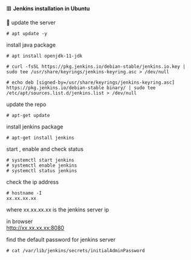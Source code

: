 :red_square: __Jenkins installation in Ubuntu__

:small_blue_diamond: update the server
```
# apt update -y
```
install java package
```
# apt install openjdk-11-jdk
```
```
# curl -fsSL https://pkg.jenkins.io/debian-stable/jenkins.io.key | sudo tee /usr/share/keyrings/jenkins-keyring.asc > /dev/null
```
```
# echo deb [signed-by=/usr/share/keyrings/jenkins-keyring.asc] https://pkg.jenkins.io/debian-stable binary/ | sudo tee /etc/apt/sources.list.d/jenkins.list > /dev/null
```
update the repo
```
# apt-get update
```
install jenkins package
```
# apt-get install jenkins
```
start , enable and check status
```
# systemctl start jenkins
# systemctl enable jenkins
# systemctl status jenkins
```
check the ip address
```
# hostname -I
xx.xx.xx.xx
```
where xx.xx.xx.xx is the jenkins server ip

in browser
\
http://xx.xx.xx.xx:8080

find the default password for jenkins server
```
# cat /var/lib/jenkins/secrets/initialAdminPassword
```


